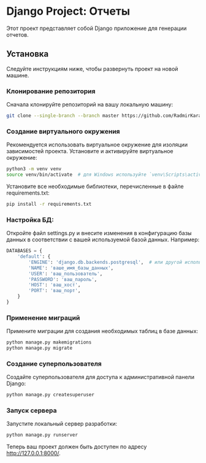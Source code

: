 # Django Project: Отчеты

Этот проект представляет собой Django приложение для генерации отчетов.

## Установка

Следуйте инструкциям ниже, чтобы развернуть проект на новой машине.

### Клонирование репозитория

Сначала клонируйте репозиторий на вашу локальную машину:

```bash
git clone --single-branch --branch master https://github.com/RadmirKaramov/OOOAAA.git
```

### Создание виртуального окружения
Рекомендуется использовать виртуальное окружение для изоляции зависимостей проекта. Установите и активируйте виртуальное окружение:
```bash
python3 -m venv venv
source venv/bin/activate  # для Windows используйте `venv\Scripts\activate`
```
Установите все необходимые библиотеки, перечисленные в файле requirements.txt:
```bash
pip install -r requirements.txt
```

### Настройка БД:
Откройте файл settings.py и внесите изменения в конфигурацию базы данных в соответствии с вашей используемой базой данных. Например:
```python
DATABASES = {
    'default': {
        'ENGINE': 'django.db.backends.postgresql',  # или другой используемый вами движок
        'NAME': 'ваше_имя_базы_данных',
        'USER': 'ваш_пользователь',
        'PASSWORD': 'ваш_пароль',
        'HOST': 'ваш_хост',
        'PORT': 'ваш_порт',
    }
}
```

### Применение миграций
Примените миграции для создания необходимых таблиц в базе данных:
```bash
python manage.py makemigrations
python manage.py migrate
```

### Создание суперпользователя
Создайте суперпользователя для доступа к административной панели Django:
```bash
python manage.py createsuperuser
```
### Запуск сервера
Запустите локальный сервер разработки:
```bash
python manage.py runserver
```
Теперь ваш проект должен быть доступен по адресу http://127.0.0.1:8000/.
